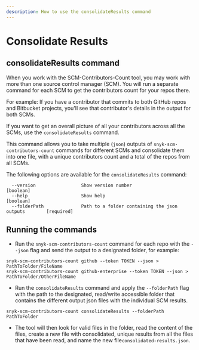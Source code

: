 ```yaml
---
description: How to use the consolidateResults command
---
```


# Consolidate Results

## consolidateResults command

When you work with the SCM-Contributors-Count tool, you may work with more than one source control manager (SCM). You will run a separate command for each SCM to get the contributors count for your repos there.

For example: If you have a contributor that commits to both GitHub repos and Bitbucket projects, you'll see that contributor's details in the output for both SCMs.

If you want to get an overall picture of all your contributors across all the SCMs, use the `consolidateResults` command.

This command allows you to take multiple (`json`) outputs of `snyk-scm-contributors-count` commands for different SCMs and consolidate them into one file, with a unique contributors count and a total of the repos from all SCMs.

The following options are available for the `consolidateResults` command:

```
  --version                 Show version number                        [boolean]
  --help                    Show help                                  [boolean]
  --folderPath              Path to a folder containing the json outputs        [required]
```

## Running the commands

* Run the `snyk-scm-contributors-count` command for each repo with the `--json` flag and send the output to a designated folder, for example:

```
snyk-scm-contributors-count github --token TOKEN --json > PathToFolder/FileName
snyk-scm-contributors-count github-enterprise --token TOKEN --json > PathToFolder/OtherFileName
```

* Run the `consolidateResults` command and apply the `--folderPath` flag with the path to the designated, read/write accessible folder that contains the different output json files with the individual SCM results.

```
snyk-scm-contributors-count consolidateResults --folderPath PathToFolder
```

* The tool will then look for valid files in the folder, read the content of the files, create a new file with consolidated, unique results from all the files that have been read, and name the new file`consolidated-results.json`.
